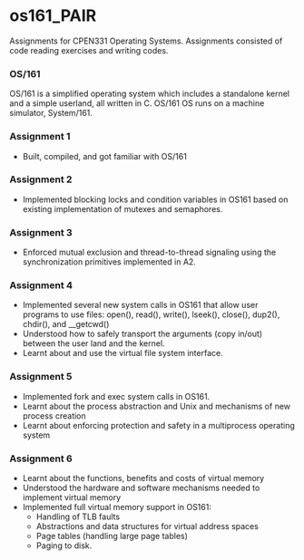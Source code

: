 # os161_PAIR
Assignments for CPEN331 Operating Systems. Assignments consisted of code reading exercises and writing codes.

### OS/161
OS/161 is a simplified operating system which includes a standalone kernel and a simple userland, all written in C. OS/161 OS runs on a machine simulator, System/161.

### Assignment 1
* Built, compiled, and got familiar with OS/161
### Assignment 2
* Implemented blocking locks and condition variables in OS161 based on existing implementation of mutexes and semaphores.
### Assignment 3
* Enforced mutual exclusion and thread-to-thread signaling using the synchronization primitives implemented in A2. 
### Assignment 4
* Implemented several new system calls in OS161 that allow user programs to use files: open(), read(), write(), lseek(), close(), dup2(), chdir(), and __getcwd()
* Understood how to safely transport the arguments (copy in/out) between the user land and the kernel.
* Learnt about and use the virtual file system interface.
### Assignment 5
* Implemented fork and exec system calls in OS161. 
* Learnt about the process abstraction and Unix and mechanisms of new process creation
* Learnt about enforcing protection and safety in a multiprocess operating system
### Assignment 6
* Learnt about the functions, benefits and costs of virtual memory
* Understood the hardware and software mechanisms needed to implement virtual memory
* Implemented full virtual memory support in OS161:
  * Handling of TLB faults
  * Abstractions and data structures for virtual address spaces
  * Page tables (handling large page tables)
  * Paging to disk.
